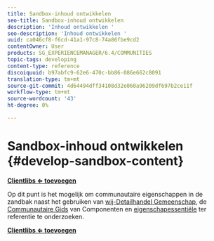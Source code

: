 ```yaml
---
title: Sandbox-inhoud ontwikkelen
seo-title: Sandbox-inhoud ontwikkelen
description: 'Inhoud ontwikkelen '
seo-description: 'Inhoud ontwikkelen '
uuid: ca046cf8-f6cd-41a1-97c8-74a86fbe9cd2
contentOwner: User
products: SG_EXPERIENCEMANAGER/6.4/COMMUNITIES
topic-tags: developing
content-type: reference
discoiquuid: b97abfc9-62e6-470c-bb86-086e662c8091
translation-type: tm+mt
source-git-commit: 4d64494dff34108d32e060a96209df697b2ce11f
workflow-type: tm+mt
source-wordcount: '43'
ht-degree: 0%

---
```



# Sandbox-inhoud ontwikkelen {#develop-sandbox-content}

**[Clientlibs ⇐ toevoegen](add-clientlibs.md)**

Op dit punt is het mogelijk om communautaire eigenschappen in de zandbak naast het gebruiken van [wij-Detailhandel Gemeenschap](../../help/sites-developing/we-retail.md), de [Communautaire Gids](components-guide.md) van Componenten en [eigenschapessentiële](essentials.md) ter referentie te onderzoeken.

**[Clientlibs ⇐ toevoegen](add-clientlibs.md)**
